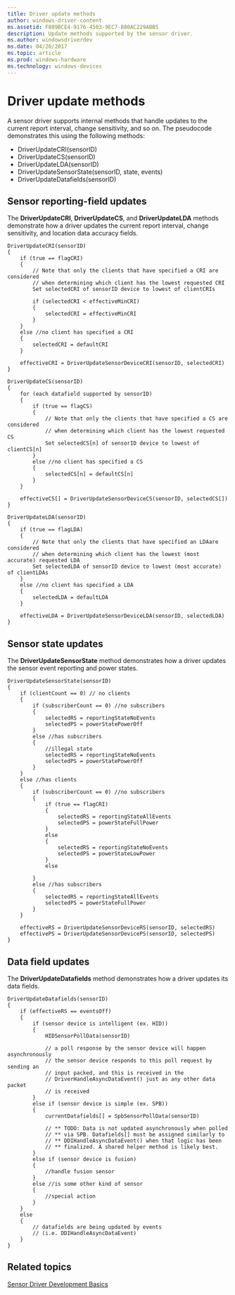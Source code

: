 ```yaml
---
title: Driver update methods
author: windows-driver-content
ms.assetid: F809BCE4-9176-4503-9EC7-B80AC229ABB5
description: Update methods supported by the sensor driver.
ms.author: windowsdriverdev
ms.date: 04/20/2017
ms.topic: article
ms.prod: windows-hardware
ms.technology: windows-devices
---
```


# Driver update methods


A sensor driver supports internal methods that handle updates to the current report interval, change sensitivity, and so on. The pseudocode demonstrates this using the following methods:

-   DriverUpdateCRI(sensorID)
-   DriverUpdateCS(sensorID)
-   DriverUpdateLDA(sensorID)
-   DriverUpdateSensorState(sensorID, state, events)
-   DriverUpdateDatafields(sensorID)

## Sensor reporting-field updates


The **DriverUpdateCRI**, **DriverUpdateCS**, and **DriverUpdateLDA** methods demonstrate how a driver updates the current report interval, change sensitivity, and location data accuracy fields.

```ManagedCPlusPlus
DriverUpdateCRI(sensorID)
{
    if (true == flagCRI)
    {
        // Note that only the clients that have specified a CRI are considered
        // when determining which client has the lowest requested CRI
        Set selectedCRI of sensorID device to lowest of clientCRIs

        if (selectedCRI < effectiveMinCRI)
        {
            selectedCRI = effectiveMinCRI
        }
    }
    else //no client has specified a CRI
    {
        selectedCRI = defaultCRI
    }

    effectiveCRI = DriverUpdateSensorDeviceCRI(sensorID, selectedCRI)
}
```

```ManagedCPlusPlus
DriverUpdateCS(sensorID)
{
    for (each datafield supported by sensorID)
    {
        if (true == flagCS)
        {
            // Note that only the clients that have specified a CS are considered
            // when determining which client has the lowest requested CS
            Set selectedCS[n] of sensorID device to lowest of clientCS[n]
        }
        else //no client has specified a CS
        {
            selectedCS[n] = defaultCS[n]
        }
    }

    effectiveCS[] = DriverUpdateSensorDeviceCS(sensorID, selectedCS[])
}

```

```ManagedCPlusPlus
DriverUpdateLDA(sensorID)
{
    if (true == flagLDA)
    {
        // Note that only the clients that have specified an LDAare considered
        // when determining which client has the lowest (most accurate) requested LDA
        Set selectedLDA of sensorID device to lowest (most accurate) of clientLDAs
    }
    else //no client has specified a LDA
    {
        selectedLDA = defaultLDA
    }

    effectiveLDA = DriverUpdateSensorDeviceLDA(sensorID, selectedLDA)
}

```

## Sensor state updates


The **DriverUpdateSensorState** method demonstrates how a driver updates the sensor event reporting and power states.

```ManagedCPlusPlus
DriverUpdateSensorState(sensorID)
{
    if (clientCount == 0) // no clients
    {
        if (subscriberCount == 0) //no subscribers
        {
            selectedRS = reportingStateNoEvents
            selectedPS = powerStatePowerOff
        }
        else //has subscribers
        {
            //illegal state
            selectedRS = reportingStateNoEvents
            selectedPS = powerStatePowerOff
        }
    }
    else //has clients
    {
        if (subscriberCount == 0) //no subscribers
        {
            if (true == flagCRI)
            {
                selectedRS = reportingStateAllEvents
                selectedPS = powerStateFullPower
            }
            else
            {
                selectedRS = reportingStateNoEvents
                selectedPS = powerStateLowPower
            }
            else
            
        }
        else //has subscribers
        {
            selectedRS = reportingStateAllEvents
            selectedPS = powerStateFullPower
        }
    }

    effectiveRS = DriverUpdateSensorDeviceRS(sensorID, selectedRS)
    effectivePS = DriverUpdateSensorDevicePS(sensorID, selectedPS)
}
```

## Data field updates


The **DriverUpdateDatafields** method demonstrates how a driver updates its data fields.

```ManagedCPlusPlus
DriverUpdateDatafields(sensorID)
{
    if (effectiveRS == eventsOff)
    {
        if (sensor device is intelligent (ex. HID))
        {
            HIDSensorPollData(sensorID)

            // a poll response by the sensor device will happen asynchronously
            // the sensor device responds to this poll request by sending an
            // input packed, and this is received in the 
            // DriverHandleAsyncDataEvent() just as any other data packet
            // is received
        }
        else if (sensor device is simple (ex. SPB))
        {
            currentDatafields[] = SpbSensorPollData(sensorID)
            
            // ** TODO: Data is not updated asynchronously when polled
            // ** via SPB. Datafields[] must be assigned similarly to
            // ** DDIHandleAsyncDataEvent() when that logic has been
            // ** finalized. A shared helper method is likely best.
        }
        else if (sensor device is fusion)
        {
            //handle fusion sensor
        }
        else //is some other kind of sensor
        {
            //special action
        }
    }
    else
    {
        // datafields are being updated by events
        // (i.e. DDIHandleAsyncDataEvent)
    }
}
```

## Related topics
[Sensor Driver Development Basics](sensor-driver-development-basics.md)  



